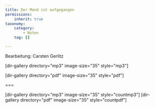 ```yaml
---
title: Der Mond ist aufgegangen
permissions:
    inherit: true
taxonomy:
    category:
        - Noten
    tag: []

---
```


Bearbeitung: Carsten Gerlitz

[dir-gallery directory="mp3" image-size="35" style="mp3"]

[dir-gallery directory="pdf" image-size="35" style="pdf"]

===

[dir-gallery directory="mp3" image-size="35" style="countmp3"]
[dir-gallery directory="pdf" image-size="35" style="countpdf"]